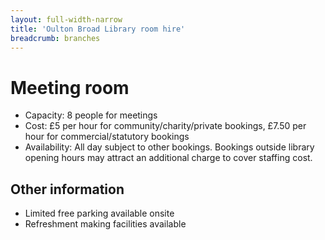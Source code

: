 ```yaml
---
layout: full-width-narrow
title: 'Oulton Broad Library room hire'
breadcrumb: branches
---
```

# Meeting room

* Capacity: 8 people for meetings
* Cost: £5 per hour for community/charity/private bookings, £7.50 per hour for commercial/statutory bookings
* Availability: All day subject to other bookings. Bookings outside library opening hours may attract an additional charge to cover staffing cost.

## Other information

* Limited free parking available onsite
* Refreshment making facilities available

